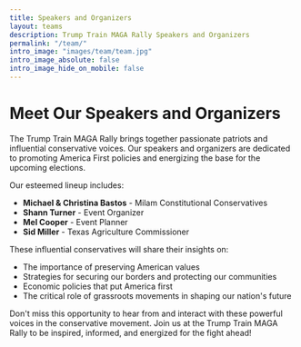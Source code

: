 ```yaml
---
title: Speakers and Organizers
layout: teams
description: Trump Train MAGA Rally Speakers and Organizers
permalink: "/team/"
intro_image: "images/team/team.jpg"
intro_image_absolute: false
intro_image_hide_on_mobile: false
---
```


# Meet Our Speakers and Organizers

The Trump Train MAGA Rally brings together passionate patriots and influential conservative voices. Our speakers and organizers are dedicated to promoting America First policies and energizing the base for the upcoming elections.

Our esteemed lineup includes:

- **Michael & Christina Bastos** - Milam Constitutional Conservatives
- **Shann Turner** - Event Organizer
- **Mel Cooper** - Event Planner
- **Sid Miller** - Texas Agriculture Commissioner

These influential conservatives will share their insights on:

- The importance of preserving American values
- Strategies for securing our borders and protecting our communities
- Economic policies that put America first
- The critical role of grassroots movements in shaping our nation's future

Don't miss this opportunity to hear from and interact with these powerful voices in the conservative movement. Join us at the Trump Train MAGA Rally to be inspired, informed, and energized for the fight ahead!
